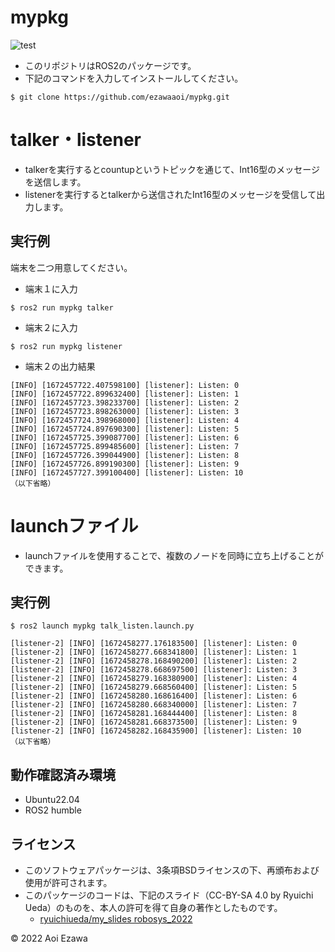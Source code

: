 # mypkg
![test](http://github.com/ezawaaoi/robosys2022/actions/workflows/test.yml/badge.svg)

* このリポジトリはROS2のパッケージです。
* 下記のコマンドを入力してインストールしてください。
```
$ git clone https://github.com/ezawaaoi/mypkg.git
```

# talker・listener
* talkerを実行するとcountupというトピックを通じて、Int16型のメッセージを送信します。
* listenerを実行するとtalkerから送信されたInt16型のメッセージを受信して出力します。

## 実行例
端末を二つ用意してください。
* 端末１に入力
```
$ ros2 run mypkg talker
```
* 端末２に入力
```
$ ros2 run mypkg listener
```
* 端末２の出力結果
```
[INFO] [1672457722.407598100] [listener]: Listen: 0
[INFO] [1672457722.899632400] [listener]: Listen: 1
[INFO] [1672457723.398233700] [listener]: Listen: 2
[INFO] [1672457723.898263000] [listener]: Listen: 3
[INFO] [1672457724.398968000] [listener]: Listen: 4
[INFO] [1672457724.897690300] [listener]: Listen: 5
[INFO] [1672457725.399087700] [listener]: Listen: 6
[INFO] [1672457725.899485600] [listener]: Listen: 7
[INFO] [1672457726.399044900] [listener]: Listen: 8
[INFO] [1672457726.899190300] [listener]: Listen: 9
[INFO] [1672457727.399100400] [listener]: Listen: 10
（以下省略）
```
# launchファイル
* launchファイルを使用することで、複数のノードを同時に立ち上げることができます。
## 実行例
```
$ ros2 launch mypkg talk_listen.launch.py

[listener-2] [INFO] [1672458277.176183500] [listener]: Listen: 0
[listener-2] [INFO] [1672458277.668341800] [listener]: Listen: 1
[listener-2] [INFO] [1672458278.168490200] [listener]: Listen: 2
[listener-2] [INFO] [1672458278.668697500] [listener]: Listen: 3
[listener-2] [INFO] [1672458279.168380900] [listener]: Listen: 4
[listener-2] [INFO] [1672458279.668560400] [listener]: Listen: 5
[listener-2] [INFO] [1672458280.168616400] [listener]: Listen: 6
[listener-2] [INFO] [1672458280.668340000] [listener]: Listen: 7
[listener-2] [INFO] [1672458281.168444400] [listener]: Listen: 8
[listener-2] [INFO] [1672458281.668373500] [listener]: Listen: 9
[listener-2] [INFO] [1672458282.168435900] [listener]: Listen: 10
（以下省略）
```
## 動作確認済み環境
* Ubuntu22.04
* ROS2 humble

## ライセンス
* このソフトウェアパッケージは、3条項BSDライセンスの下、再頒布および使用が許可されます。
* このパッケージのコードは、下記のスライド（CC-BY-SA 4.0 by Ryuichi Ueda）のものを、本人の許可を得て自身の著作としたものです。
    * [ryuichiueda/my_slides robosys_2022](https://github.com/ryuichiueda/my_slides/tree/master/robosys_2022)

© 2022 Aoi Ezawa
